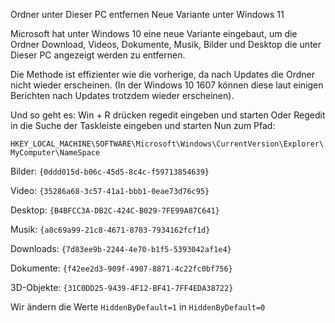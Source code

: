 Ordner unter Dieser PC entfernen Neue Variante unter Windows 11

Microsoft hat unter Windows 10 eine neue Variante eingebaut, um die Ordner Download, Videos, Dokumente, Musik, Bilder und Desktop die unter Dieser PC angezeigt werden zu entfernen.

Die Methode ist effizienter wie die vorherige, da nach Updates die Ordner nicht wieder erscheinen.
(In der Windows 10 1607 können diese laut einigen Berichten nach Updates trotzdem wieder erscheinen).

Und so geht es:
    Win + R drücken regedit eingeben und starten
        Oder Regedit in die Suche der Taskleiste eingeben und starten
    Nun zum Pfad: 

`HKEY_LOCAL_MACHINE\SOFTWARE\Microsoft\Windows\CurrentVersion\Explorer\MyComputer\NameSpace`

   Bilder: `{0ddd015d-b06c-45d5-8c4c-f59713854639}`
   
   Video: `{35286a68-3c57-41a1-bbb1-0eae73d76c95}`
   
   Desktop: `{B4BFCC3A-DB2C-424C-B029-7FE99A87C641}`
   
   Musik: `{a0c69a99-21c8-4671-8703-7934162fcf1d}`
   
   Downloads: `{7d83ee9b-2244-4e70-b1f5-5393042af1e4}`
   
   Dokumente: `{f42ee2d3-909f-4907-8871-4c22fc0bf756}`
   
   3D-Objekte: `{31C0DD25-9439-4F12-BF41-7FF4EDA38722}` 
   
Wir ändern die Werte `HiddenByDefault=1` in `HiddenByDefault=0`
